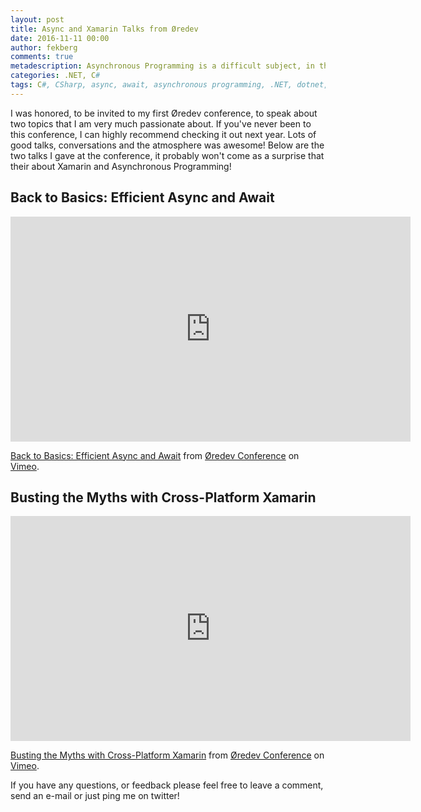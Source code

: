 ```yaml
---
layout: post
title: Async and Xamarin Talks from Øredev
date: 2016-11-11 00:00
author: fekberg
comments: true
metadescription: Asynchronous Programming is a difficult subject, in this talk I try to teach you some gotchas to make your life easier!
categories: .NET, C#
tags: C#, CSharp, async, await, asynchronous programming, .NET, dotnet, Xamarin, Cross-Platform
---
```

I was honored, to be invited to my first Øredev conference, to speak about two topics that I am very much passionate about. If you've never been to this conference, I can highly recommend checking it out next year. Lots of good talks, conversations and the atmosphere was awesome!<!--excerpt--> Below are the two talks I gave at the conference, it probably won't come as a surprise that their about Xamarin and Asynchronous Programming!

## Back to Basics: Efficient Async and Await
<div class="video-container">
<iframe src="https://player.vimeo.com/video/191077931" width="640" height="360" frameborder="0" webkitallowfullscreen mozallowfullscreen allowfullscreen></iframe>
<p><a href="https://vimeo.com/191077931">Back to Basics: Efficient Async and Await</a> from <a href="https://vimeo.com/user4280938">&Oslash;redev Conference</a> on <a href="https://vimeo.com">Vimeo</a>.</p>
</div>

## Busting the Myths with Cross-Platform Xamarin
<div class="video-container">
<iframe src="https://player.vimeo.com/video/190938585" width="640" height="360" frameborder="0" webkitallowfullscreen mozallowfullscreen allowfullscreen></iframe>
<p><a href="https://vimeo.com/190938585">Busting the Myths with Cross-Platform Xamarin</a> from <a href="https://vimeo.com/user4280938">&Oslash;redev Conference</a> on <a href="https://vimeo.com">Vimeo</a>.</p>
</div>

If you have any questions, or feedback please feel free to leave a comment, send an e-mail or just ping me  on twitter!
